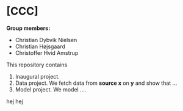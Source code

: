 # \[CCC\]

**Group members:**
- Christian Dybvik Nielsen
- Christian Højsgaard 
- Christoffer Hvid Amstrup

This repository contains  
1. Inaugural project. 
2. Data project. We fetch data from **source x** on **y** and show that ...
3. Model project. We model ....

hej hej 
